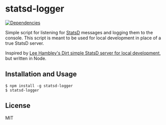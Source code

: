 # statsd-logger

[![Dependencies](https://david-dm.org/jimf/statsd-logger.png)](https://david-dm.org/jimf/statsd-logger)

Simple script for listening for [StatsD](https://github.com/etsy/statsd/)
messages and logging them to the console. This script is meant to be used for
local development in place of a true StatsD server.

Inspired by [Lee Hambley's Dirt simple StatsD server for local development](http://lee.hambley.name/2013/01/26/dirt-simple-statsd-server-for-local-development.html),
but written in Node.

## Installation and Usage

    $ npm install -g statsd-logger
    $ statsd-logger

## License

MIT
